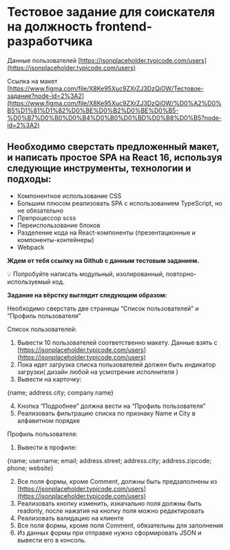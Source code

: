 # Тестовое задание для соискателя на должность frontend-разработчика

Данные пользователей [https://jsonplaceholder.typicode.com/users](https://jsonplaceholder.typicode.com/users)

Ссылка на макет [https://www.figma.com/file/X8Ke95Xuc9ZXrZJ3DzQjOW/Тестовое-задание?node-id=2%3A2](https://www.figma.com/file/X8Ke95Xuc9ZXrZJ3DzQjOW/%D0%A2%D0%B5%D1%81%D1%82%D0%BE%D0%B2%D0%BE%D0%B5-%D0%B7%D0%B0%D0%B4%D0%B0%D0%BD%D0%B8%D0%B5?node-id=2%3A2)

## Необходимо сверстать предложенный макет, и написать простое SPA на React 16, используя следующие инструменты, технологии и подходы:

- Компонентное использование CSS
- Большим плюсом реализовать SPA с использованием TypeScript, но не обязательно
- Препроцессор scss
- Переиспользование блоков
- Разделение кода на React-компоненты (презентационные и компоненты-контейнеры)
- Webpack
    
**Ждем от тебя ссылку на Github с данным тестовым заданием.**
    <aside>
    💡 Попробуйте написать модульный, изолированный, повторно-используемый код.
    </aside>
    
**Задание на вёрстку выглядит следующим образом:**
    
Необходимо сверстать две страницы “Список пользователей” и “Профиль пользователя”

Список пользователей:

  1. Вывести 10 пользователей соответственно макету. Данные взять  с [https://jsonplaceholder.typicode.com/users](https://jsonplaceholder.typicode.com/users)
  2. Пока идет загрузка списка пользователей должен быть индикатор загрузки( дизайн любой на усмотрение исполнителя )
  3. Вывести на карточку: 
  
  {name;
  address.city;
  company.name}
  
  4. Кнопка “Подробнее” должна вести на “Профиль пользователя”
  5. Реализовать фильтрацию списка по признаку Name и City в алфавитном порядке

Профиль пользователя:

  1. Вывести в профиле:

  {name;
  username;
  email;
  address.street;
  address.city;
  address.zipcode;
  phone;
  website}

2. Все поля формы, кроме Comment, должны быть предзаполнены из [https://jsonplaceholder.typicode.com/users](https://jsonplaceholder.typicode.com/users)
3. Реализовать кнопку изменить, изначально поля должны быть readonly, после нажатия на кнопку поля можно редактировать
4. Реализовать валидацию на клиенте
5. Все поля формы, кроме поля Comment, обязательны для заполнения
6. Из данных формы при отправке нужно сформировать JSON и вывести его в консоль.
